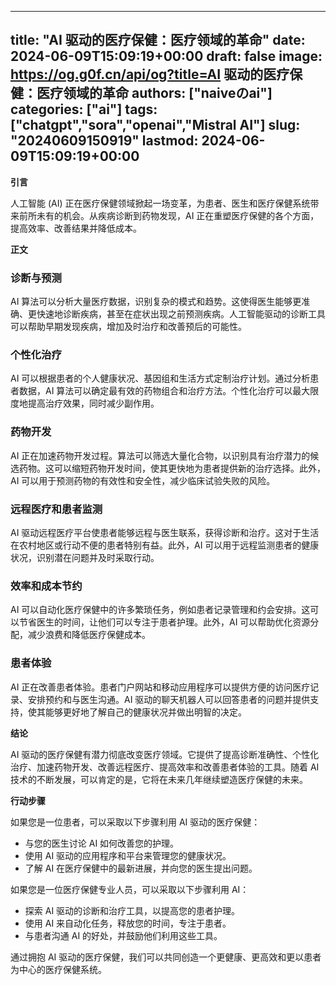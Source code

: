 
---
title: "AI 驱动的医疗保健：医疗领域的革命"
date: 2024-06-09T15:09:19+00:00
draft: false
image: https://og.g0f.cn/api/og?title=AI 驱动的医疗保健：医疗领域的革命
authors: ["naiveのai"]
categories: ["ai"]
tags: ["chatgpt","sora","openai","Mistral AI"]
slug: "20240609150919"
lastmod: 2024-06-09T15:09:19+00:00
---
**引言**

人工智能 (AI) 正在医疗保健领域掀起一场变革，为患者、医生和医疗保健系统带来前所未有的机会。从疾病诊断到药物发现，AI 正在重塑医疗保健的各个方面，提高效率、改善结果并降低成本。

**正文**

### 诊断与预测

AI 算法可以分析大量医疗数据，识别复杂的模式和趋势。这使得医生能够更准确、更快速地诊断疾病，甚至在症状出现之前预测疾病。人工智能驱动的诊断工具可以帮助早期发现疾病，增加及时治疗和改善预后的可能性。

### 个性化治疗

AI 可以根据患者的个人健康状况、基因组和生活方式定制治疗计划。通过分析患者数据，AI 算法可以确定最有效的药物组合和治疗方法。个性化治疗可以最大限度地提高治疗效果，同时减少副作用。

### 药物开发

AI 正在加速药物开发过程。算法可以筛选大量化合物，以识别具有治疗潜力的候选药物。这可以缩短药物开发时间，使其更快地为患者提供新的治疗选择。此外，AI 可以用于预测药物的有效性和安全性，减少临床试验失败的风险。

### 远程医疗和患者监测

AI 驱动远程医疗平台使患者能够远程与医生联系，获得诊断和治疗。这对于生活在农村地区或行动不便的患者特别有益。此外，AI 可以用于远程监测患者的健康状况，识别潜在问题并及时采取行动。

### 效率和成本节约

AI 可以自动化医疗保健中的许多繁琐任务，例如患者记录管理和约会安排。这可以节省医生的时间，让他们可以专注于患者护理。此外，AI 可以帮助优化资源分配，减少浪费和降低医疗保健成本。

### 患者体验

AI 正在改善患者体验。患者门户网站和移动应用程序可以提供方便的访问医疗记录、安排预约和与医生沟通。AI 驱动的聊天机器人可以回答患者的问题并提供支持，使其能够更好地了解自己的健康状况并做出明智的决定。

**结论**

AI 驱动的医疗保健有潜力彻底改变医疗领域。它提供了提高诊断准确性、个性化治疗、加速药物开发、改善远程医疗、提高效率和改善患者体验的工具。随着 AI 技术的不断发展，可以肯定的是，它将在未来几年继续塑造医疗保健的未来。

**行动步骤**

如果您是一位患者，可以采取以下步骤利用 AI 驱动的医疗保健：

* 与您的医生讨论 AI 如何改善您的护理。
* 使用 AI 驱动的应用程序和平台来管理您的健康状况。
* 了解 AI 在医疗保健中的最新进展，并向您的医生提出问题。

如果您是一位医疗保健专业人员，可以采取以下步骤利用 AI：

* 探索 AI 驱动的诊断和治疗工具，以提高您的患者护理。
* 使用 AI 来自动化任务，释放您的时间，专注于患者。
* 与患者沟通 AI 的好处，并鼓励他们利用这些工具。

通过拥抱 AI 驱动的医疗保健，我们可以共同创造一个更健康、更高效和更以患者为中心的医疗保健系统。